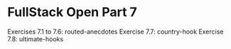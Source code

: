 # FullStack Open Part 7

Exercises 7.1 to 7.6:
routed-anecdotes
Exercise 7.7:
country-hook
Exercise 7.8:
ultimate-hooks
